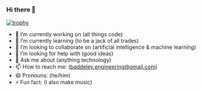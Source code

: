 ### Hi there 👋

[![trophy](https://github-profile-trophy.vercel.app/?username=danbadds38&theme=dracula)](https://github.com/ryo-ma/github-profile-trophy)

- 🔭 I’m currently working on (all things code)
- 🌱 I’m currently learning (to be a jack of all trades)
- 👯 I’m looking to collaborate on (artificial intelligence & machine learning)
- 🤔 I’m looking for help with (good ideas)
- 💬 Ask me about (anything technology)
- 📫 How to reach me: (baddeley.engineering@gmail.com)
- 😄 Pronouns: (he/him)
- ⚡ Fun fact: (I also make music)
